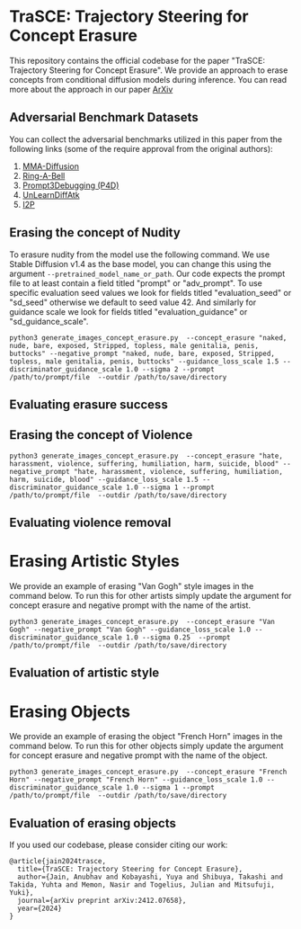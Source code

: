 # TraSCE: Trajectory Steering for Concept Erasure

This repository contains the official codebase for the paper "TraSCE: Trajectory Steering for Concept Erasure". We provide an approach to erase concepts from conditional diffusion models during inference. You can read more about the approach in our paper [ArXiv](https://arxiv.org/abs/2412.07658)


## Adversarial Benchmark Datasets

You can collect the adversarial benchmarks utilized in this paper from the following links (some of the require approval from the original authors):
1.  [MMA-Diffusion](https://huggingface.co/datasets/YijunYang280/MMA-Diffusion-NSFW-adv-prompts-benchmark)
2.  [Ring-A-Bell](https://huggingface.co/datasets/Chia15/RingABell-Nudity)
3.  [Prompt3Debugging (P4D)](https://huggingface.co/datasets/joycenerd/p4d)
4.  [UnLearnDiffAtk](https://github.com/OPTML-Group/Diffusion-MU-Attack/blob/main/prompts/nudity.csv)
5.  [I2P](https://huggingface.co/datasets/AIML-TUDA/i2p)


## Erasing the concept of Nudity

To erasure nudity from the model use the following command. We use Stable Diffusion v1.4 as the base model, you can change this using the argument ```--pretrained_model_name_or_path```. Our code expects the prompt file to at least contain a field titled "prompt" or "adv_prompt". To use specific evaluation seed values we look for fields titled "evaluation_seed" or "sd_seed" otherwise we default to seed value 42. And similarly for guidance scale we look for fields titled "evaluation_guidance" or "sd_guidance_scale".  

```
python3 generate_images_concept_erasure.py  --concept_erasure "naked, nude, bare, exposed, Stripped, topless, male genitalia, penis, buttocks" --negative_prompt "naked, nude, bare, exposed, Stripped, topless, male genitalia, penis, buttocks" --guidance_loss_scale 1.5 --discriminator_guidance_scale 1.0 --sigma 2 --prompt /path/to/prompt/file  --outdir /path/to/save/directory
```

## Evaluating erasure success



## Erasing the concept of Violence

```
python3 generate_images_concept_erasure.py  --concept_erasure "hate, harassment, violence, suffering, humiliation, harm, suicide, blood" --negative_prompt "hate, harassment, violence, suffering, humiliation, harm, suicide, blood" --guidance_loss_scale 1.5 --discriminator_guidance_scale 1.0 --sigma 1 --prompt /path/to/prompt/file  --outdir /path/to/save/directory
```


## Evaluating violence removal



# Erasing Artistic Styles

We provide an example of erasing "Van Gogh" style images in the command below. To run this for other artists simply update the argument for concept erasure and negative prompt with the name of the artist. 

```
python3 generate_images_concept_erasure.py  --concept_erasure "Van Gogh" --negative_prompt "Van Gogh" --guidance_loss_scale 1.0 --discriminator_guidance_scale 1.0 --sigma 0.25  --prompt /path/to/prompt/file  --outdir /path/to/save/directory
```

## Evaluation of artistic style



# Erasing Objects 

We provide an example of erasing the object "French Horn" images in the command below. To run this for other objects simply update the argument for concept erasure and negative prompt with the name of the object. 

```
python3 generate_images_concept_erasure.py  --concept_erasure "French Horn" --negative_prompt "French Horn" --guidance_loss_scale 1.0 --discriminator_guidance_scale 1.0 --sigma 1 --prompt /path/to/prompt/file  --outdir /path/to/save/directory
```

## Evaluation of erasing objects




If you used our codebase, please consider citing our work:

```
@article{jain2024trasce,
  title={TraSCE: Trajectory Steering for Concept Erasure},
  author={Jain, Anubhav and Kobayashi, Yuya and Shibuya, Takashi and Takida, Yuhta and Memon, Nasir and Togelius, Julian and Mitsufuji, Yuki},
  journal={arXiv preprint arXiv:2412.07658},
  year={2024}
}
```

